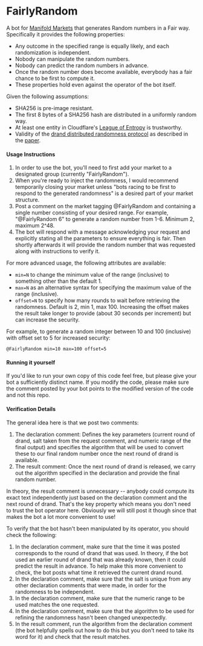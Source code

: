 # FairlyRandom

A bot for [Manifold Markets](https://manifold.markets/) that generates Random numbers in a Fair way. Specifically it provides the following properties:
 - Any outcome in the specified range is equally likely, and each randomization is independent.
 - Nobody can manipulate the random numbers.
 - Nobody can predict the random numbers in advance.
 - Once the random number does become available, everybody has a fair chance to be first to compute it.
 - These properties hold even against the operator of the bot itself.

Given the following assumptions:
 - SHA256 is pre-image resistant.
 - The first 8 bytes of a SHA256 hash are distributed in a uniformly random way.
 - At least one entity in Cloudflare's [League of Entropy](https://www.cloudflare.com/leagueofentropy/) is trustworthy.
 - Validity of the [drand distributed randomness protocol](https://blog.cloudflare.com/league-of-entropy/) as described in the [paper](https://www.ieee-security.org/TC/SP2017/papers/413.pdf).

#### Usage Instructions

 1. In order to use the bot, you'll need to first add your market to a designated group (currently "FairlyRandom").
 2. When you're ready to inject the randomness, I would recommend temporarily closing your market unless
    "bots racing to be first to respond to the generated randomness" is a desired part of your market structure.
 3. Post a comment on the market tagging @FairlyRandom and containing a single number consisting of your desired range.
    For example, "@FairlyRandom 6" to generate a random number from 1-6. Minimum 2, maximum 2^48.
 4. The bot will respond with a message acknowledging your request and explicitly stating all the parameters to ensure everything is fair.
    Then shortly afterwards it will provide the random number that was requested along with instructions to verify it.

For more advanced usage, the following attributes are available:
 - `min=N` to change the minimum value of the range (inclusive) to something other than the default 1.
 - `max=N` as an alternative syntax for specifying the maximum value of the range (inclusive).
 - `offset=N` to specify how many rounds to wait before retrieving the randomness. Default is 2, min 1, max 100. Increasing the offset makes the result take longer to provide (about 30 seconds per increment) but can increase the security.

For example, to generate a random integer between 10 and 100 (inclusive) with offset set to 5 for increased security:

```
@FairlyRandom min=10 max=100 offset=5
```

#### Running it yourself

If you'd like to run your own copy of this code feel free, but please give your bot a sufficiently distinct name.
If you modify the code, please make sure the comment posted by your bot points to the modified version of the code and not this repo.

#### Verification Details

The general idea here is that we post two comments:
 1. The declaration comment: Defines the key parameters (current round of drand, salt taken from the request comment, and numeric range of the final output)
	and specifies the algorithm that will be used to convert these to our final random number once the next round of drand is available.
 2. The result comment: Once the next round of drand is released, we carry out the algorithm specified in the declaration and provide the final random number.

In theory, the result comment is unnecessary -- anybody could compute its exact text independently just based on the declaration comment and the next round of drand.
That's the key property which means you don't need to trust the bot operator here. Obviously we will still post it though since that makes the bot a lot more convenient
to use!

To verify that the bot hasn't been manipulated by its operator, you should check the following:
 1. In the declaration comment, make sure that the time it was posted corresponds to the round of drand that was used.
	In theory, if the bot used an earlier round of drand that was already known, then it could predict the result in advance.
	To help make this more convenient to check, the bot posts what time it retrieved the current drand round.
 2. In the declaration comment, make sure that the salt is unique from any other declaration comments that were made, in order for the randomness to be independent.
 3. In the declaration comment, make sure that the numeric range to be used matches the one requested.
 4. In the declaration comment, make sure that the algorithm to be used for refining the randomness hasn't been changed unexpectedly.
 5. In the result comment, run the algorithm from the declaration comment (the bot helpfully spells out how to do this but you don't need to take its word for it) and check
    that the result matches.
